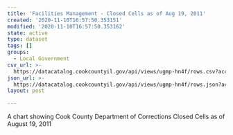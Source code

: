 ```yaml
---
title: 'Facilities Management - Closed Cells as of Aug 19, 2011'
created: '2020-11-10T16:57:50.353151'
modified: '2020-11-10T16:57:50.353162'
state: active
type: dataset
tags: []
groups:
  - Local Government
csv_url: >-
  https://datacatalog.cookcountyil.gov/api/views/ugmp-hn4f/rows.csv?accessType=DOWNLOAD
json_url: >-
  https://datacatalog.cookcountyil.gov/api/views/ugmp-hn4f/rows.json?accessType=DOWNLOAD
layout: post

---
```

A chart showing Cook County Department of Corrections Closed Cells as of August 19, 2011
